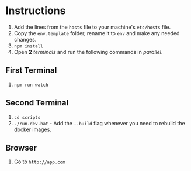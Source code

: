 # Instructions

1. Add the lines from the `hosts` file to your machine's `etc/hosts` file.
2. Copy the `env.template` folder, rename it to `env` and make any needed changes.
3. `npm install`
4. Open **2** _terminals_ and run the following commands in _parallel_.

## First Terminal

1. `npm run watch`

## Second Terminal

1. `cd scripts`
2. `./run.dev.bat` - Add the `--build` flag whenever you need to rebuild the docker images.

## Browser

1. Go to `http://app.com`
